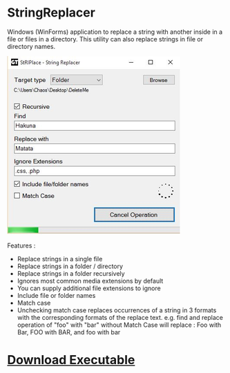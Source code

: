 # StringReplacer
Windows (WinForms) application to replace a string with another inside in a file or files in a directory. This utility can also replace strings in file or directory names.

<img src="https://github.com/chaosifier/StringReplacer/blob/master/StringReplacer/StringReplacerSnapshot.JPG" alt="App Screenshot"/>

Features :
- Replace strings in a single file
- Replace strings in a folder / directory
- Replace strings in a folder recursively
- Ignores most common media extensions by default
- You can supply additional file extensions to ignore
- Include file or folder names
- Match case
- Unchecking match case replaces occurrences of a string in 3 formats with the corresponding formats of the replace text.
  e.g. find and replace operation of "foo" with "bar" without Match Case will replace :
  Foo with Bar,
  FOO with BAR, and
  foo with bar  
  

<a href="https://github.com/chaosifier/StringReplacer/blob/master/StringReplacer/bin/Release/StringReplacer.exe"><h1>Download Executable</h1></a>
